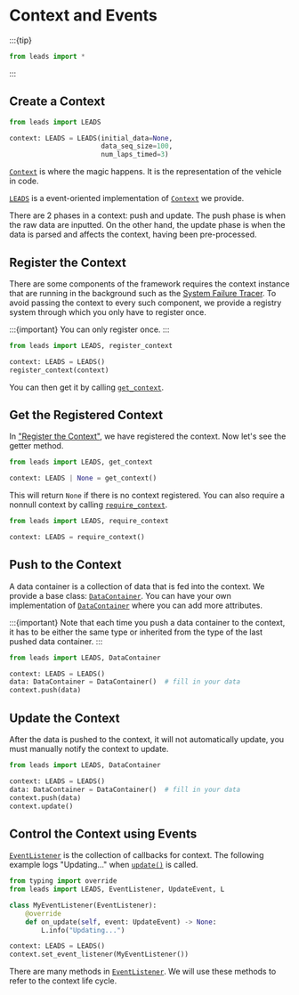 # Context and Events

:::{tip}

```python
from leads import *
```

:::

## Create a Context

```python
from leads import LEADS

context: LEADS = LEADS(initial_data=None,
                       data_seq_size=100,
                       num_laps_timed=3)
```

[`Context`](#leads.context.Context) is where the magic happens. It is the representation of the vehicle in code.

[`LEADS`](#leads.leads.LEADS) is a event-oriented implementation of [`Context`](#leads.context.Context) we provide.

There are 2 phases in a context: push and update. The push phase is when the raw data are inputted. On the other hand,
the update phase is when the data is parsed and affects the context, having been pre-processed.

## Register the Context

There are some components of the framework requires the context instance that are running in the background such as the
[System Failure Tracer](#trace-system-failure). To avoid passing the context to every such component, we provide a 
registry system through which you only have to register once.

:::{important}
You can only register once.
:::

```python
from leads import LEADS, register_context

context: LEADS = LEADS()
register_context(context)
```

You can then get it by calling [`get_context`](#leads.registry.get_context).

## Get the Registered Context

In ["Register the Context"](#register-the-context), we have registered the context. Now let's see the getter method.

```python
from leads import LEADS, get_context

context: LEADS | None = get_context()
```

This will return `None` if there is no context registered. You can also require a nonnull context by calling
[`require_context`](#leads.registry.require_context).

```python
from leads import LEADS, require_context

context: LEADS = require_context()
```

## Push to the Context

A data container is a collection of data that is fed into the context. We provide a base class:
[`DataContainer`](#leads.data.DataContainer). You can have your own implementation of
[`DataContainer`](#leads.data.DataContainer) where you can add more attributes.

:::{important}
Note that each time you push a data container to the context, it has to be either the same type or inherited from the 
type of the last pushed data container.
:::

```python
from leads import LEADS, DataContainer

context: LEADS = LEADS()
data: DataContainer = DataContainer()  # fill in your data
context.push(data)
```

## Update the Context

After the data is pushed to the context, it will not automatically update, you must manually notify the context to
update.

```python
from leads import LEADS, DataContainer

context: LEADS = LEADS()
data: DataContainer = DataContainer()  # fill in your data
context.push(data)
context.update()
```

## Control the Context using Events

[`EventListener`](#leads.event.EventListener) is the collection of callbacks for context. The following example logs
"Updating..." when [`update()`](#leads.leads.LEADS.update) is called.

```python
from typing import override
from leads import LEADS, EventListener, UpdateEvent, L

class MyEventListener(EventListener):
    @override
    def on_update(self, event: UpdateEvent) -> None:
        L.info("Updating...")

context: LEADS = LEADS()
context.set_event_listener(MyEventListener())
```

There are many methods in [`EventListener`](#leads.event.EventListener). We will use these methods to refer to the
context life cycle.
